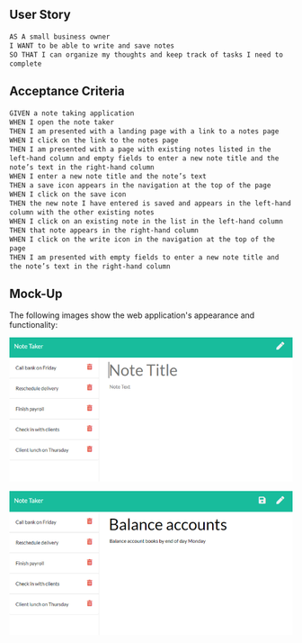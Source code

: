 ## User Story

```
AS A small business owner
I WANT to be able to write and save notes
SO THAT I can organize my thoughts and keep track of tasks I need to complete
```


## Acceptance Criteria

```
GIVEN a note taking application
WHEN I open the note taker
THEN I am presented with a landing page with a link to a notes page
WHEN I click on the link to the notes page
THEN I am presented with a page with existing notes listed in the left-hand column and empty fields to enter a new note title and the note’s text in the right-hand column
WHEN I enter a new note title and the note’s text
THEN a save icon appears in the navigation at the top of the page
WHEN I click on the save icon
THEN the new note I have entered is saved and appears in the left-hand column with the other existing notes
WHEN I click on an existing note in the list in the left-hand column
THEN that note appears in the right-hand column
WHEN I click on the write icon in the navigation at the top of the page
THEN I am presented with empty fields to enter a new note title and the note’s text in the right-hand column
```

## Mock-Up

The following images show the web application's appearance and functionality: 

![Opening](./Assets/11-express-homework-demo-01.png)

![Working](./Assets/11-express-homework-demo-02.png)
